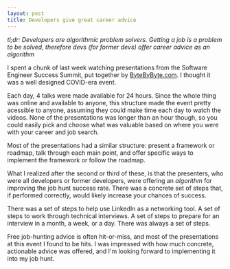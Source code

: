 ```yaml
---
layout: post
title: Developers give great career advice
---
```


*tl;dr: Developers are algorithmic problem solvers. Getting a job is a problem to be solved, therefore devs (for former devs) offer career advice as an algorithm*

I spent a chunk of last week watching presentations from the Software Engineer Success Summit, put together by [ByteByByte.com](www.bytebybyte.com). I thought it was a well designed COVID-era event.

Each day, 4 talks were made available for 24 hours. Since the whole thing was online and available to anyone, this structure made the event pretty acessible to anyone, assuming they could make time each day to watch the videos. None of the presentations was longer than an hour though, so you could easily pick and choose what was valuable based on where you were with your career and job search. 

Most of the presentations had a similar structure: present a framework or roadmap, talk through each main point, and offer specific ways to implement the framework or follow the roadmap. 

What I realized after the second or third of these, is that the presenters, who were all developers or former developers, were offering an *algorithm* for improving the job hunt success rate. There was a concrete set of steps that, if performed correctly, would likely increase your chances of success. 

There was a set of steps to help use LinkedIn as a networking tool. A set of steps to work through technical interviews. A set of steps to prepare for an interview in a month, a week, or a day. There was always a set of steps. 

Free job-hunting advice is often hit-or-miss, and most of the presentations at this event I found to be hits. I was impressed with how much concrete, actionable advice was offered, and I'm looking forward to implementing it into my job hunt.